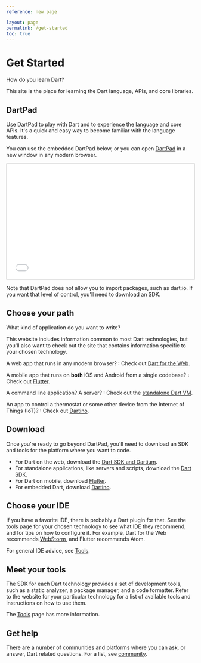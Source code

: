 ```yaml
---
reference: new page

layout: page
permalink: /get-started
toc: true
---
```


# Get Started

How do you learn Dart?

This site is the place for learning the Dart language,
APIs, and core libraries.

## DartPad

Use DartPad to play with Dart and to
experience the language and core APIs.
It's a quick and easy way to become familiar with the language features.

You can use the embedded DartPad below, or you can open
[DartPad](/tools/dartpad) in a new window in any modern browser.

<iframe
src="{{site.custom.dartpad.embed-dart-prefix}}?horizontalRatio=99&verticalRatio=65"
    width="100%"
    height="310px"
    style="border: 1px solid #ccc;">
</iframe>

Note that DartPad does not allow you to import packages,
such as dart:io. If you want that level of control, you'll need
to download an SDK.

## Choose your path

What kind of application do you want to write?

This website includes information common to most Dart technologies,
but you'll also want to check out the site that contains information
specific to your chosen technology.

A web app that runs in any modern browser?
: Check out [Dart for the Web](https://webdev.dartlang.org).

A mobile app that runs on **both** iOS and Android from a single codebase?
: Check out [Flutter](https://flutter.io/).

A command line application? A server?
: Check out the [standalone Dart VM]({{site.dart_vm}}).

An app to control a thermostat or some other device from the Internet of Things (IoT)?
: Check out [Dartino](https://github.com/dartino).

## Download

Once you're ready to go beyond DartPad, you'll need to download
an SDK and tools for the platform where you want to code.

* For Dart on the web,
  download the [Dart SDK and Dartium]({{site.dart_vm}}/downloads/).
* For standalone applications, like servers and scripts,
  download the [Dart SDK]({{site.dart_vm}}/downloads/).
* For Dart on mobile,
  download [Flutter](https://flutter.io/).
* For embedded Dart,
  download [Dartino](https://github.com/dartino).

## Choose your IDE

If you have a favorite IDE, there is probably a Dart plugin for that.
See the tools page for your chosen technology to see what
IDE they recommend, and for tips on how to configure it.
For example, Dart for the Web recommends
[WebStorm]({{site.dart4web}}/tools/webstorm),
and Flutter recommends Atom.

For general IDE advice, see [Tools](/tools).

## Meet your tools

The SDK for each Dart technology provides a set of development tools,
such as a static analyzer, a package manager, and a code formatter.
Refer to the website for your particular technology for a list of
available tools and instructions on how to use them.

The [Tools](/tools) page has more information.

## Get help

There are a number of communities and platforms where you can ask,
or answer, Dart related questions. For a list, see
[community](/community/).
